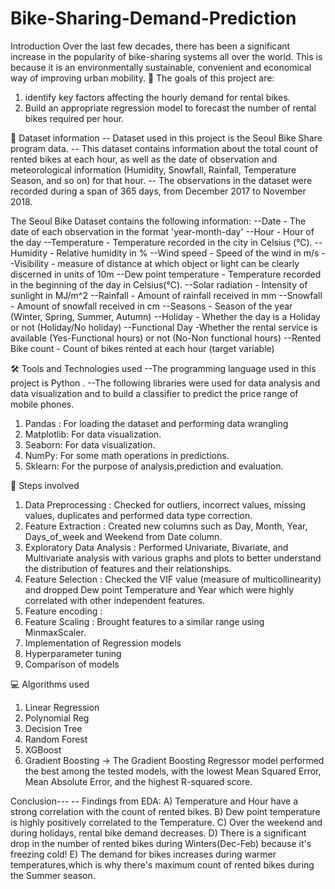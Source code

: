 # Bike-Sharing-Demand-Prediction

Introduction
Over the last few decades, there has been a significant increase in the popularity of bike-sharing systems 
all over the world. This is because it is an environmentally 
sustainable, convenient and economical way of improving urban mobility. 
🎯 The goals of this project are:
1) identify key factors affecting the hourly demand for rental bikes.
2) Build an appropriate regression model to forecast the number of rental bikes required per hour.


📖 Dataset information
-- Dataset used in this project is the Seoul Bike Share program data.
-- This dataset contains information about the total count of rented bikes at each hour,
as well as the date of observation and meteorological information (Humidity, Snowfall, Rainfall, Temperature Season, and so on) for that hour.
-- The observations in the dataset were recorded during a span of 365 days, from December 2017 to November 2018.

The Seoul Bike Dataset contains the following information:
--Date - The date of each observation in the format 'year-month-day'
--Hour - Hour of the day
--Temperature - Temperature recorded in the city in Celsius (°C).
--Humidity - Relative humidity in %
--Wind speed - Speed of the wind in m/s
--Visibility - measure of distance at which object or light can be clearly discerned in units of 10m
--Dew point temperature - Temperature recorded in the beginning of the day in Celsius(°C).
--Solar radiation - Intensity of sunlight in MJ/m^2
--Rainfall - Amount of rainfall received in mm
--Snowfall - Amount of snowfall received in cm
--Seasons - Season of the year (Winter, Spring, Summer, Autumn)
--Holiday - Whether the day is a Holiday or not (Holiday/No holiday)
--Functional Day -Whether the rental service is available (Yes-Functional hours) or not (No-Non functional hours)
--Rented Bike count - Count of bikes rented at each hour (target variable)

🛠️ Tools and Technologies used
--The programming language used in this project is Python . 
--The following libraries were used for data analysis and data visualization and to build a classifier to predict the price range of mobile phones.
1) Pandas : For loading the dataset and performing data wrangling
2) Matplotlib: For data visualization.
3) Seaborn: For data visualization.
4) NumPy: For some math operations in predictions.
5) Sklearn: For the purpose of analysis,prediction and evaluation.

📑 Steps involved
1) Data Preprocessing : Checked for outliers, incorrect values, missing values, duplicates and performed data type correction.
2) Feature Extraction : Created new columns such as Day, Month, Year, Days_of_week and Weekend from Date column.
3) Exploratory Data Analysis : Performed Univariate, Bivariate, and Multivariate analysis with various graphs and plots to better understand the distribution of features and their relationships.
4) Feature Selection : Checked the VIF value (measure of multicollinearity) and dropped Dew point Temperature and Year which were highly correlated with other independent features.
5) Feature encoding : 
6) Feature Scaling : Brought features to a similar range using MinmaxScaler.
7) Implementation of Regression models
8) Hyperparameter tuning
9) Comparison of models

💻 Algorithms used
1) Linear Regression
2) Polynomial Reg
3) Decision Tree
4) Random Forest
5) XGBoost
6) Gradient Boosting → The Gradient Boosting Regressor model performed the best among the tested models, with the lowest Mean Squared Error, Mean Absolute Error, and the highest R-squared score.

Conclusion---
-- Findings from EDA:
A) Temperature and Hour have a strong correlation with the count of rented bikes.
B) Dew point temperature is highly positively correlated to the Temperature.
C) Over the weekend and during holidays, rental bike demand decreases.
D) There is a significant drop in the number of rented bikes during Winters(Dec-Feb) because it's freezing cold!
E) The demand for bikes increases during warmer temperatures,which is why there's maximum count of rented bikes during the Summer season.
